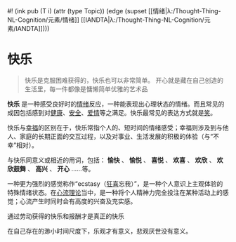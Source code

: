 #! (ink pub (T i) (attr (type Topic)) (edge (supset [[情绪|λ:/Thought-Thing-NL-Cognition/元素/情绪]] [[IANDTA|λ:/Thought-Thing-NL-Cognition/元素/IANDTA]])))

# 快乐
> 快乐是克服困难获得的，快乐也可以非常简单。
> 开心就是藏在自己创造的生活里，每一件都像是慵懒简单优雅的艺术品

 **快乐** 是一种感受良好时的[情绪](https://zh.wikipedia.org/wiki/%E6%83%85%E7%B7%92 "情绪")反应，一种能表现出心理状态的情绪。而且常见的成因包括感到对[健康](https://zh.wikipedia.org/wiki/%E5%81%A5%E5%BA%B7 "健康")、[安全](https://zh.wikipedia.org/wiki/%E5%AE%89%E5%85%A8 "安全")、[爱情](https://zh.wikipedia.org/wiki/%E6%84%9B%E6%83%85 "爱情")等之满足。快乐最常见的表达方式就是[笑](https://zh.wikipedia.org/wiki/%E7%AC%91 "笑")。

快乐与[幸福](https://zh.wikipedia.org/wiki/%E5%B9%B8%E7%A6%8F "幸福")的区别在于，快乐常指个人的、短时间的情绪感受；幸福则涉及到与他人、家庭的长期正面的交互过程，以及对事业、生活发展的积极的体验（与“不幸”相对）。

与快乐同意义或相近的用词，包括： **愉快** 、 **愉悦** 、 **喜悦** 、 **欢喜** 、 **欢欣** 、 **欢欣鼓舞** 、 **高兴** 、 **开心** ……等。

一种更为强烈的感觉称作“ecstasy（[狂喜](https://zh.wikipedia.org/wiki/%E7%8B%82%E5%96%9C_(%E6%83%85%E7%B7%92) "狂喜 (情绪)")忘我）”，是一种个人意识上主观体验的特殊情绪状态。在[心流理论](https://zh.wikipedia.org/wiki/%E5%BF%83%E6%B5%81%E7%90%86%E8%AB%96 "心流理论")当中，是一种将个人精神力完全投注在某种活动上的感觉；心流产生时同时会有高度的兴奋及充实感。


通过劳动获得的快乐和报酬才是真正的快乐


在自己存在的渺小时间尺度下，乐观才有意义，悲观厌世没有意义。